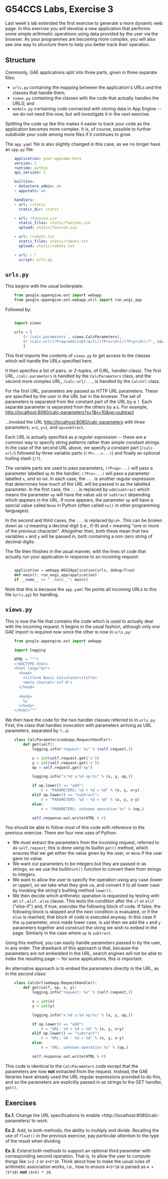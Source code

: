 G54CCS Labs, Exercise 3
=======================

Last week's lab extended the first exercise to generate a more dynamic
web page.  In this exercise you will develop a new application that
performs some simple arithmetic operations using data provided by the
user via the browser.  As your programmes are becoming more complex,
you will also see one way to structure them to help you better track
their operation.
  
  
Structure
---------

Commonly, GAE applications split into three parts, given in three
separate files: 

+ `urls.py` containing the mapping between the application's URLs and
  the classes that handle them;
+ `views.py` containing the classes with the code that actually
  handles the URLS; and
+ `models.py` containing code connected with storing data in App
  Engine -- we do not need this now, but will investigate it in the
  next exercise. 
  
Splitting the code up like this makes it easier to track your code as
the application becomes more complex.  It is, of course, possible to
further subdivide your code among more files if it continues to grow.

The `app.yaml` file is also slightly changed in this case, as we no
longer have an `app.py` file:

```yaml
    application: your-appname-here
    version: 1
    runtime: python
    api_version: 1

    builtins:
    - datastore_admin: on
    - appstats: on

    handlers:
    - url: /static
      static_dir: static

    - url: /favicon.ico
      static_files: static/favicon.ico
      upload: static/favicon.ico

    - url: /robots.txt
      static_files: static/robots.txt
      upload: static/robots.txt

    - url: /.*
      script: urls.py
```


`urls.py`
---------

This begins with the usual boilerplate:

```python
    from google.appengine.ext import webapp
    from google.appengine.ext.webapp.util import run_wsgi_app
```

Followed by:

```python

    import views

    urls = [
        (r'/calc-parameters', views.CalcParameters),
        (r'/calc-url/(?P<op>add|subtract)/(?P<x>\d+)/(?P<y>\d+)/?', views.CalcUrl), 
        ]
```

This first imports the contents of `views.py` to get access to the
classes which will handle the URLs specified here.

It then specifies a list of pairs, or _2-tuples_, of (URL,
handler-class).  The first URL, `/calc-parameters` is handled by the
`CalcParameters` class, and the second more complex URL,
`/calc-url/...`, is handled by the `CalcUrl` class. 

For the first URL, parameters are passed as HTTP URL parameters.
These are specified by the user in the URL bar in the browser.  The
set of parameters is separated from the constant part of the URL by a
`?`.  Each separate parameter is separated from the others by a `&`.  For
example, <http://localhost:8080/calc-parameters?x=1&y=10&op=subtract>
    
...invoked the URL <http://localhost:8080/calc-parameters> with three
parameters, `x=1`, `y=2`, and `op=subtract`.

Each URL is actually specified as a _regular expression_ -- these are
a common way to specify string _patterns_ rather than simple constant
strings.  In the case of the second URL above, we specify a constant
part (`/calc-url/`) followed by three variable parts (`(?P<...>...)`)
and finally an optional trailing slash (`/?`).  

The variable parts are used to pass parameters, `(?P<op>...)` will pass
a parameter labelled `op` to the handler; `(?P<x>...)` will pass a
parameter labelled `x`, and so on.  In each case, the `...` is another
regular expression that determines how much of the URL will be passed
in as the labelled parameter.  In the first case, the `...` is
replaced by `add|subtract` which means the parameter `op` will have
the value `add` or `subtract` depending which appears in the URL.  If
none appears, the parameter `op` will have a special value called
`None` in Python (often called `null` in other programming languages).

In the second and third cases, the `...` is replaced by`\d+`.  This
can be broken down as `\d` meaning a decimal digit (i.e., 0-9) and `+`
meaning "one or more of the previous character".  Altogether then,
both these mean that two variables `x` and `y` will be passed in, both
containing a non-zero string of decimal digits. 

The file then finishes in the usual manner, with the lines of code
that actually run your application in response to an incoming
request:

```python

    application = webapp.WSGIApplication(urls, debug=True)
    def main(): run_wsgi_app(application) 
    if __name__ == "__main__": main()
```

Note that this is because the `app.yaml` file points all incoming URLs
to this file (`urls.py`) for handling.

`views.py`
----------

This is now the file that contains the code which is used to actually
deal with the incoming request.  It begins in the usual fashion,
although only _one_ GAE import is required now since the other is now
in `urls.py`:

```python
    from google.appengine.ext import webapp

    import logging

    HTML = """\
    <!DOCTYPE html>
    <html lang="en">
      <head>
        <title>A Basic Calculator</title>
        <meta charset='utf-8'>
      </head>
    
      <body>
        %s
      </body>
    </html>"""        
```

We then have the code for the two handler classes referred to in
`urls.py`.  First, the class that handles invocation with parameters
arriving as URL parameters, separated by `?`...`&`:

```python
    class CalcParameters(webapp.RequestHandler):
        def get(self):
            logging.info("request: %s" % (self.request,))

            x = int(self.request.get('x'))
            y = int(self.request.get('y'))
            op = self.request.get("op")

            logging.info("x:%d y:%d op:%s" % (x, y, op,))

            if op.lower() == "add":
                r = "PARAMETERS: %d + %d = %d" % (x, y, x+y)
            elif op.lower() == "subtract":
                r = "PARAMETERS: %d - %d = %d" % (x, y, x-y)
            else:
                r = "PARAMETERS: unknown operation %s" % (op,)

            self.response.out.write(HTML % r)
```

You should be able to follow most of this code with reference to the
previous exercise.  There are four new uses of Python:

+ We must extract the parameters from the incoming request, referred
  to as `self.request`; this is done using its builtin `get()`
  method, which ensures that we get either the value given by the
  user, or `None` if the user gave no value.
+ We want our parameters to be integers but they are passed in as
  strings, so we use the builtin`int()` function to convert them from
  strings to integers. 
+ We want to allow the user to specify the operation using any case
  (lower or upper), so we take what they give us, and convert it to
  all lower case by invoking the string's builting method `lower()`.
+ We then decide which arithmetic operation is requested by testing
  with an `if`...`elif`...`else` clause.  This tests the condition
  after the `if` or `elif` ("else-if") and, if true, executes the
  following block of code.  If false, the following block is skipped
  and the next condition is evaluated, or if the `else` is reached,
  that block of code is executed anyway.  In this case if the `op`
  parameter, once made lower case, is `add` then we add the `x` and
  `y` parameters together and construct the string we wish to embed in
  the page.  Similarly in the case where `op` is `subtract`. 
  
Using this method, you can easily handle parameters passed in by the
user, in any order.  The drawback of this approach is that, because
the parameters are not embedded in the URL, search engines will not be
able to index the resulting page -- for some applications, this is
important.

An alternative approach is to embed the parameters directly in the
URL, as in the second class:

```python
    class CalcUrl(webapp.RequestHandler):
        def get(self, op, x, y):
            logging.info("request: %s" % (self.request,))

            x = int(x)
            y = int(y)

            logging.info("x:%d y:%d op:%s" % (x, y, op,))

            if op.lower() == "add":
                r = "URL: %d + %d = %d" % (x, y, x+y)
            elif op.lower() == "subtract":
                r = "URL: %d - %d = %d" % (x, y, x-y)
            else:
                r = "URL: unknown operation %s" % (op,)

            self.response.out.write(HTML % r)
```

This code is identical to the `CalcParameters` code except that the
parameters are now **not** extracted from the request.  Instead, the
GAE libraries have already used the URL regular expressions provided
to do this, and so the parameters are explicitly passed in as strings
to the GET handler, `get()`. 

Exercises
---------

__Ex.1__.  Change the URL specifications to enable
<http://localhost:8080/calc-parameters/ to work.

__Ex.2__.  Add, to both methods, the ability to multiply and divide.
Recalling the use of `float()` in the previous exercise, pay
particular attention to the type of the result when dividing. 

__Ex.3__.  Extend both methods to support an optional third parameter
with corresponding second operation.  That is, to allow the user to
compute things like `1+2-3` or `4+5*10`.  Think about how to make the
usual rules of arithmetic association works, i.e., how to ensure
`4+5*10` is parsed as `4 + (5*10)` **not** `(4+5) * 10`. 

